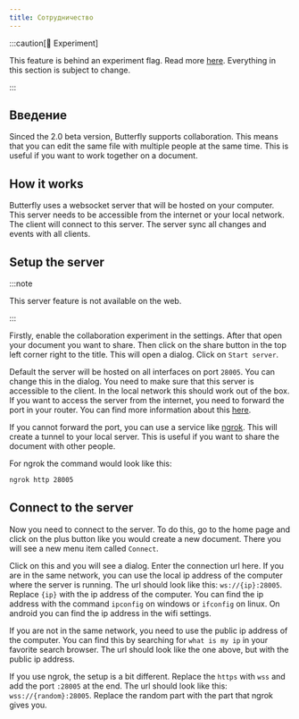 ```yaml
---
title: Сотрудничество
---
```


:::caution[🧪 Experiment]

This feature is behind an experiment flag. Read more [here](/nightly#experiments).
Everything in this section is subject to change.

:::

## Введение

Sinced the 2.0 beta version, Butterfly supports collaboration. This means that you can edit the same file with multiple people at the same time. This is useful if you want to work together on a document.

## How it works

Butterfly uses a websocket server that will be hosted on your computer. This server needs to be accessible from the internet or your local network. The client will connect to this server. The server sync all changes and events with all clients.

## Setup the server

:::note

This server feature is not available on the web.

:::

Firstly, enable the collaboration experiment in the settings. After that open your document you want to share. Then click on the share button in the top left corner right to the title. This will open a dialog. Click on `Start server`.

Default the server will be hosted on all interfaces on port `28005`. You can change this in the dialog. You need to make sure that this server is accessible to the client.
In the local network this should work out of the box. If you want to access the server from the internet, you need to forward the port in your router. You can find more information about this [here](https://en.wikipedia.org/wiki/Port_forwarding/).

If you cannot forward the port, you can use a service like [ngrok](https://ngrok.com/). This will create a tunnel to your local server. This is useful if you want to share the document with other people.

For ngrok the command would look like this:

```bash
ngrok http 28005
```

## Connect to the server

Now you need to connect to the server. To do this, go to the home page and click on the plus button like you would create a new document. There you will see a new menu item called `Connect`.

Click on this and you will see a dialog. Enter the connection url here.
If you are in the same network, you can use the local ip address of the computer where the server is running.
The url should look like this: `ws://{ip}:28005`. Replace `{ip}` with the ip address of the computer. You can find the ip address with the command `ipconfig` on windows or `ifconfig` on linux. On android you can find the ip address in the wifi settings.

If you are not in the same network, you need to use the public ip address of the computer. You can find this by searching for `what is my ip` in your favorite search browser. The url should look like the one above, but with the public ip address.

If you use ngrok, the setup is a bit different. Replace the `https` with `wss` and add the port `:28005` at the end. The url should look like this: `wss://{random}:28005`. Replace the random part with the part that ngrok gives you.
